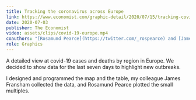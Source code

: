 ```yaml
---
title: Tracking the coronavirus across Europe
link: https://www.economist.com/graphic-detail/2020/07/15/tracking-covid-19-excess-deaths-across-countries
date: 2020-07-03
publisher: The Economist
video: assets/clips/covid-19-europe.mp4
coauthors: "[Rosamund Pearce](https://twitter.com/_rospearce) and [James Fransham](https://twitter.com/JamesFransham)"
role: Graphics
---
```


A detailed view at covid-19 cases and deaths by region in Europe. We decided to show data for the last seven days to highlight new outbreaks. 

I designed and programmed the map and the table, my colleague James Fransham collected the data, and Rosamund Pearce plotted the small multiples.